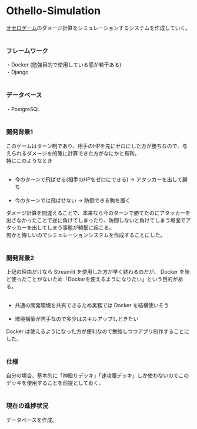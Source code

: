 # Othello-Simulation
<a href="https://othellonia.com/">オセロゲーム</a>のダメージ計算をシミュレーションするシステムを作成していく。<br><br>

<h3>フレームワーク</h3>
・Docker (勉強目的で使用している感が若干ある)<br>
・Django<br><br>

<h3>データベース</h3>
・PostgreSQL<br><br>

<h3>開発背景1</h3>
このゲームはターン制であり、相手のHPを先にゼロにした方が勝ちなので、与えられるダメージを的確に計算できた方がなにかと有利。<br>
特にこのようなとき<br><br>
<ul>
  <li>今のターンで飛ばせる(相手のHPをゼロにできる) → アタッカーを出して勝ち</li><br>
  <li>今のターンでは飛ばせない → 防御できる駒を置く</li>
</ul>

ダメージ計算を間違えることで、本来なら今のターンで勝てたのにアタッカーを出さなかったことで逆に負けてしまったり、防御しないと負けてしまう場面でアタッカーを出してしまう事態が頻繫に起こる。<br>
何かと悔しいのでシミュレーションシステムを作成することにした。<br><br>

<h3>開発背景2</h3>
上記の理由だけなら Streamlit を使用した方が早く終わるのだが、 Docker を殆ど使ったことがないため「Dockerを使えるようになりたい」という目的がある。<br><br>
<ul>
  <li>共通の開発環境を共有できるため実務では Docker を結構使いそう</li><br>
  <li>環境構築が苦手なので多少はスキルアップしときたい</li>
</ul>

Docker は使えるようになった方が便利なので勉強しつつアプリ制作することにした。<br><br>

<h3>仕様</h3>
自分の場合、基本的に「神殴りデッキ」「速攻竜デッキ」しか使わないのでこのデッキを使用することを前提としておく。<br><br>

<h3>現在の進捗状況</h3>
データベースを作成。<br>
